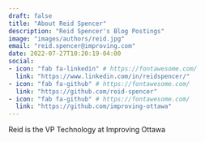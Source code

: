 ```yaml
---
draft: false
title: "About Reid Spencer"
description: "Reid Spencer's Blog Postings"
image: "images/authors/reid.jpg"
email: "reid.spencer@improving.com"
date: 2022-07-27T10:20:19-04:00
social:
- icon: "fab fa-linkedin" # https://fontawesome.com/
  link: "https://www.linkedin.com/in/reidspencer/"
- icon: "fab fa-github" # https://fontawesome.com/
  link: "https://github.com/reid-spencer"
- icon: "fab fa-github" # https://fontawesome.com/
  link: "https://github.com/improving-ottawa"
---
```


Reid is the VP Technology at Improving Ottawa


